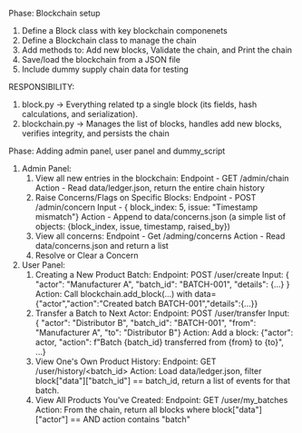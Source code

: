 Phase: Blockchain setup
1. Define a Block class with key blockchain componenets
2. Define a Blockchain class to manage the chain
3. Add methods to: Add new blocks, Validate the chain, and Print the chain
4. Save/load the blockchain from a JSON file
5. Include dummy supply chain data for testing

RESPONSIBILITY:
1. block.py -> Everything related tp a single block (its fields, hash calculations, and serialization).
2. blockchain.py -> Manages the list of blocks, handles add new blocks, verifies integrity, and persists the chain

Phase: Adding admin panel, user panel and dummy_script
1. Admin Panel:
   1. View all new entries in the blockchain:
      Endpoint - GET /admin/chain
      Action - Read data/ledger.json, return the entire chain history
   2. Raise Concerns/Flags on Specific Blocks:
      Endpoint - POST /admin/concern
      Input - { block_index: 5, issue: "Timestamp mismatch"}
      Action - Append to data/concerns.json (a simple list of objects: {block_index, issue, timestamp, raised_by})
   3. View all concerns:
      Endpoint - Get /adming/concerns
      Action - Read data/concerns.json and return a list
   4. Resolve or Clear a Concern
2. User Panel:
   1. Creating a New Product Batch:
      Endpoint: POST /user/create
      Input: { "actor": "Manufacturer A", "batch_id": "BATCH-001", "details": {...} }
      Action: Call blockchain.add_block(...) with data={"actor","action":"Created batch BATCH-001","details":{...}}
   2. Transfer a Batch to Next Actor:
      Endpoint: POST /user/transfer
      Input: { "actor": "Distributor B", "batch_id": "BATCH-001", "from": "Manufacturer A", "to": "Distributor B"}
      Action: Add a block: {"actor": actor, "action": f"Batch {batch_id} transferred from {from} to {to}", ...}
   3. View One's Own Product History:
      Endpoint: GET /user/history/<batch_id>
      Action: Load data/ledger.json, filter block["data"]["batch_id"] == batch_id, return a list of events for that batch.
   4. View All Products You've Created:
      Endpoint: GET /user/my_batches
      Action: From the chain, return all blocks where block["data"]["actor"] == <username> AND action contains "batch"
